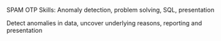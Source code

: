 SPAM OTP
Skills: Anomaly detection, problem solving, SQL, presentation

Detect anomalies in data, uncover underlying reasons, reporting and presentation

